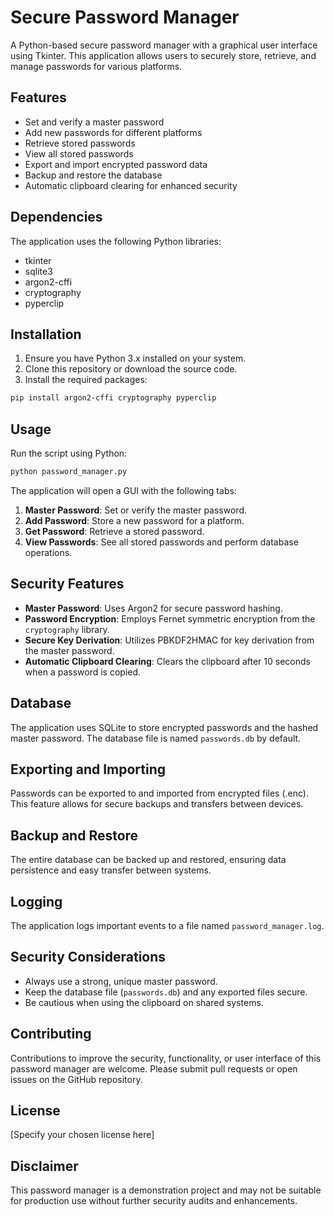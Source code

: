 # Secure Password Manager

A Python-based secure password manager with a graphical user interface using Tkinter. This application allows users to securely store, retrieve, and manage passwords for various platforms.

## Features

- Set and verify a master password
- Add new passwords for different platforms
- Retrieve stored passwords
- View all stored passwords
- Export and import encrypted password data
- Backup and restore the database
- Automatic clipboard clearing for enhanced security

## Dependencies

The application uses the following Python libraries:

- tkinter
- sqlite3
- argon2-cffi
- cryptography
- pyperclip

## Installation

1. Ensure you have Python 3.x installed on your system.
2. Clone this repository or download the source code.
3. Install the required packages:

```bash
pip install argon2-cffi cryptography pyperclip
```

## Usage

Run the script using Python:

```bash
python password_manager.py
```

The application will open a GUI with the following tabs:

1. **Master Password**: Set or verify the master password.
2. **Add Password**: Store a new password for a platform.
3. **Get Password**: Retrieve a stored password.
4. **View Passwords**: See all stored passwords and perform database operations.

## Security Features

- **Master Password**: Uses Argon2 for secure password hashing.
- **Password Encryption**: Employs Fernet symmetric encryption from the `cryptography` library.
- **Secure Key Derivation**: Utilizes PBKDF2HMAC for key derivation from the master password.
- **Automatic Clipboard Clearing**: Clears the clipboard after 10 seconds when a password is copied.

## Database

The application uses SQLite to store encrypted passwords and the hashed master password. The database file is named `passwords.db` by default.

## Exporting and Importing

Passwords can be exported to and imported from encrypted files (.enc). This feature allows for secure backups and transfers between devices.

## Backup and Restore

The entire database can be backed up and restored, ensuring data persistence and easy transfer between systems.

## Logging

The application logs important events to a file named `password_manager.log`.

## Security Considerations

- Always use a strong, unique master password.
- Keep the database file (`passwords.db`) and any exported files secure.
- Be cautious when using the clipboard on shared systems.

## Contributing

Contributions to improve the security, functionality, or user interface of this password manager are welcome. Please submit pull requests or open issues on the GitHub repository.

## License

[Specify your chosen license here]

## Disclaimer

This password manager is a demonstration project and may not be suitable for production use without further security audits and enhancements.
